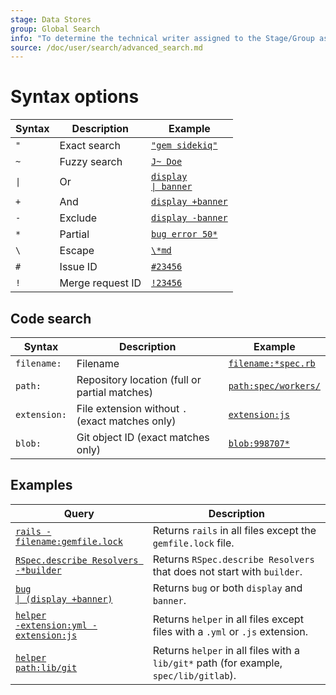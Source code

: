 ```yaml
---
stage: Data Stores
group: Global Search
info: "To determine the technical writer assigned to the Stage/Group associated with this page, see https://handbook.gitlab.com/handbook/product/ux/technical-writing/#assignments"
source: /doc/user/search/advanced_search.md
---
```


# Syntax options

<!-- Remember to also update the tables in `doc/user/search/advanced_search.md` -->

| Syntax              | Description      | Example |
|---------------------|------------------|---------|
| `"`                 | Exact search     | [`"gem sidekiq"`](https://gitlab.com/search?group_id=9970&project_id=278964&scope=blobs&search=%22gem+sidekiq%22) |
| `~`                 | Fuzzy search     | [`J~ Doe`](https://gitlab.com/search?scope=users&search=j%7E+doe) |
| <code>&#124;</code> | Or               | [<code>display &#124; banner</code>](https://gitlab.com/search?group_id=9970&project_id=278964&scope=blobs&search=display+%7C+banner) |
| `+`                 | And              | [`display +banner`](https://gitlab.com/search?group_id=9970&project_id=278964&repository_ref=&scope=blobs&search=display+%2Bbanner&snippets=) |
| `-`                 | Exclude          | [`display -banner`](https://gitlab.com/search?group_id=9970&project_id=278964&scope=blobs&search=display+-banner) |
| `*`                 | Partial          | [`bug error 50*`](https://gitlab.com/search?group_id=9970&project_id=278964&repository_ref=&scope=blobs&search=bug+error+50%2A&snippets=) |
| `\`                 | Escape           | [`\*md`](https://gitlab.com/search?snippets=&scope=blobs&repository_ref=&search=%5C*md&group_id=9970&project_id=278964) |
| `#`                 | Issue ID         | [`#23456`](https://gitlab.com/search?snippets=&scope=issues&repository_ref=&search=%2323456&group_id=9970&project_id=278964) |
| `!`                 | Merge request ID | [`!23456`](https://gitlab.com/search?snippets=&scope=merge_requests&repository_ref=&search=%2123456&group_id=9970&project_id=278964) |

## Code search

| Syntax       | Description                                     | Example |
|--------------|-------------------------------------------------|---------|
| `filename:`  | Filename                                        | [`filename:*spec.rb`](https://gitlab.com/search?snippets=&scope=blobs&repository_ref=&search=filename%3A*spec.rb&group_id=9970&project_id=278964) |
| `path:`      | Repository location (full or partial matches)   | [`path:spec/workers/`](https://gitlab.com/search?group_id=9970&project_id=278964&repository_ref=&scope=blobs&search=path%3Aspec%2Fworkers&snippets=) |
| `extension:` | File extension without `.` (exact matches only) | [`extension:js`](https://gitlab.com/search?group_id=9970&project_id=278964&repository_ref=&scope=blobs&search=extension%3Ajs&snippets=) |
| `blob:`      | Git object ID (exact matches only)              | [`blob:998707*`](https://gitlab.com/search?snippets=false&scope=blobs&repository_ref=&search=blob%3A998707*&group_id=9970) |

## Examples

<!-- markdownlint-disable MD044 -->

| Query                                              | Description |
|----------------------------------------------------|-------------|
| [`rails -filename:gemfile.lock`](https://gitlab.com/search?group_id=9970&project_id=278964&repository_ref=&scope=blobs&search=rails+-filename%3Agemfile.lock&snippets=) | Returns `rails` in all files except the `gemfile.lock` file. |
| [`RSpec.describe Resolvers -*builder`](https://gitlab.com/search?group_id=9970&project_id=278964&scope=blobs&search=RSpec.describe+Resolvers+-*builder) | Returns `RSpec.describe Resolvers` that does not start with `builder`. |
| [<code>bug &#124; (display +banner)</code>](https://gitlab.com/search?snippets=&scope=issues&repository_ref=&search=bug+%7C+%28display+%2Bbanner%29&group_id=9970&project_id=278964) | Returns `bug` or both `display` and `banner`. |
| [<code>helper -extension:yml -extension:js</code>](https://gitlab.com/search?group_id=9970&project_id=278964&repository_ref=&scope=blobs&search=helper+-extension%3Ayml+-extension%3Ajs&snippets=) | Returns `helper` in all files except files with a `.yml` or `.js` extension. |
| [<code>helper path:lib/git</code>](https://gitlab.com/search?group_id=9970&project_id=278964&scope=blobs&search=helper+path%3Alib%2Fgit) | Returns `helper` in all files with a `lib/git*` path (for example, `spec/lib/gitlab`). |

<!-- markdownlint-enable MD044 -->
